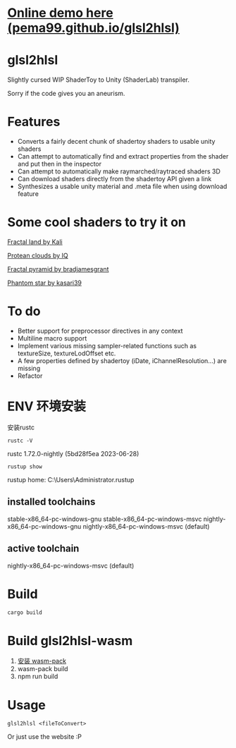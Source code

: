 # [Online demo here (pema99.github.io/glsl2hlsl)](https://pema99.github.io/glsl2hlsl)

# glsl2hlsl
Slightly cursed WIP ShaderToy to Unity (ShaderLab) transpiler.

Sorry if the code gives you an aneurism.

# Features
- Converts a fairly decent chunk of shadertoy shaders to usable unity shaders
- Can attempt to automatically find and extract properties from the shader and put then in the inspector
- Can attempt to automatically make raymarched/raytraced shaders 3D
- Can download shaders directly from the shadertoy API given a link
- Synthesizes a usable unity material and .meta file when using download feature

# Some cool shaders to try it on
[Fractal land by Kali](https://www.shadertoy.com/view/XsBXWt)

[Protean clouds by IQ](https://www.shadertoy.com/view/3l23Rh)

[Fractal pyramid by bradjamesgrant](https://www.shadertoy.com/view/tsXBzS)

[Phantom star by kasari39](https://www.shadertoy.com/view/ttKGDt)

# To do
- Better support for preprocessor directives in any context
- Multiline macro support
- Implement various missing sampler-related functions such as textureSize, textureLodOffset etc.
- A few properties defined by shadertoy (iDate, iChannelResolution...) are missing
- Refactor

# ENV 环境安装
安装rustc

`rustc -V`
 
 rustc 1.72.0-nightly (5bd28f5ea 2023-06-28)

 `rustup show`

rustup home:  C:\Users\Administrator\.rustup

installed toolchains
--------------------

stable-x86_64-pc-windows-gnu
stable-x86_64-pc-windows-msvc
nightly-x86_64-pc-windows-gnu
nightly-x86_64-pc-windows-msvc (default)

active toolchain
----------------
nightly-x86_64-pc-windows-msvc (default)


# Build
`cargo build`

# Build glsl2hlsl-wasm
1.  [ 安装 wasm-pack ](https://rustwasm.github.io/wasm-pack/installer/)
2. wasm-pack build
3. npm run build

# Usage
`glsl2hlsl <fileToConvert>`

Or just use the website :P
